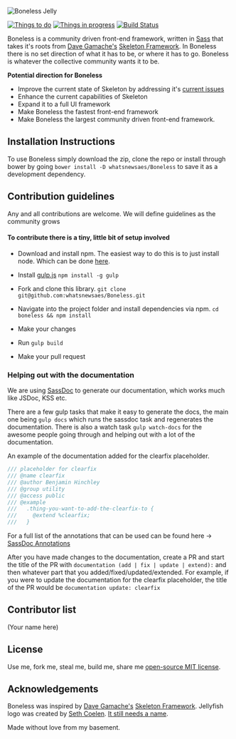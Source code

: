![Boneless Jelly](https://raw.githubusercontent.com/whatsnewsaes/Boneless/master/images/Jelly.png)

[![Things to do](https://badge.waffle.io/whatsnewsaes/Boneless.svg?label=todo&title=To%20do)](http://waffle.io/whatsnewsaes/Boneless)
[![Things in progress](https://badge.waffle.io/whatsnewsaes/Boneless.svg?label=in%20progress&title=In%20Progress)](http://waffle.io/whatsnewsaes/Boneless)
[![Build Status](https://travis-ci.org/whatsnewsaes/Boneless.svg?branch=master)](https://travis-ci.org/whatsnewsaes/Boneless)

Boneless is a community driven front-end framework, written in  [Sass](http://sass-lang.com/) that takes it's roots from [Dave Gamache's](https://twitter.com/dhg) [Skeleton Framework](https://github.com/dhg/Skeleton). In Boneless there is no set direction of what it has to be, or where it has to go. Boneless is whatever the collective community wants it to be.

**Potential direction for Boneless**
 * Improve the current state of Skeleton by addressing it's [current issues](https://github.com/dhg/Skeleton/issues)
 * Enhance the current capabilities of Skeleton
 * Expand it to a full UI framework
 * Make Boneless the fastest front-end framework
 * Make Boneless the largest community driven front-end framework.

## Installation Instructions
To use Boneless simply download the zip, clone the repo or install through bower by going `bower install -D whatsnewsaes/Boneless` to save it as a development dependency.

## Contribution guidelines
Any and all contributions are welcome. We will define guidelines as the community grows

#### To contribute there is a tiny, little bit of setup involved

* Download and install npm. The easiest way to do this is to just install node. Which can be done [here](https://nodejs.org/download/).
* Install [gulp.js](http://gulpjs.com) `npm install -g gulp`

* Fork and clone this library. `git clone git@github.com:whatsnewsaes/Boneless.git`

* Navigate into the project folder and install dependencies via npm. `cd boneless && npm install`

* Make your changes

* Run `gulp build`

* Make your pull request

### Helping out with the documentation
We are using [SassDoc](http://sassdoc.com/) to generate our documentation, which works much like JSDoc, KSS etc.

There are a few gulp tasks that make it easy to generate the docs, the main one being `gulp docs` which runs the sassdoc task and regenerates the documentation. There is also a watch task `gulp watch-docs` for the awesome people going through and helping out with a lot of the documentation.

An example of the documentation added for the clearfix placeholder.
```scss
/// placeholder for clearfix
/// @name clearfix
/// @author Benjamin Hinchley
/// @group utility
/// @access public
/// @example
///   .thing-you-want-to-add-the-clearfix-to {
///     @extend %clearfix;
///   }
```

For a full list of the annotations that can be used can be found here -> [SassDoc Annotations](http://sassdoc.com/annotations/)

After you have made changes to the documentation, create a PR and start the title of the PR with `documentation (add | fix | update | extend):` and then whatever part that you added/fixed/updated/extended. For example, if you were to update the documentation for the clearfix placeholder, the title of the PR would be `documentation update: clearfix`

## Contributor list
(Your name here)

## License
Use me, fork me, steal me, build me, share me [open-source MIT license](http://opensource.org/licenses/mit-license.php).

## Acknowledgements
Boneless was inspired by [Dave Gamache's](https://twitter.com/dhg) [Skeleton Framework](https://github.com/dhg/Skeleton). Jellyfish logo was created by [Seth Coelen](http://www.twitter.com/whatsnewsaes). [It still needs a name](https://github.com/whatsnewsaes/Boneless/issues/1).

Made without love from my basement.
